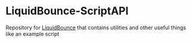 # LiquidBounce-ScriptAPI

Repository for <a href="https://liquidbounce.net" target="_blank">LiquidBounce</a> that contains utilities and other useful things like an example script 
